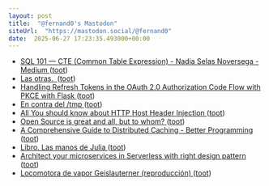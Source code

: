 ```yaml
---
layout: post
title:  "@fernand0's Mastodon"
siteUrl:  "https://mastodon.social/@fernand0"
date:  2025-06-27 17:23:35.493000+00:00
---
```

*  [SQL 101 — CTE (Common Table Expression) - Nadia Selas Noversega - Medium ](https://nadiaslnv.medium.com/sql-101-cte-common-table-expression-b6ccef99062) ([toot](https://mastodon.social/@fernand0/114756486135326517))
*  [Las otras.  ](https://avecesunafoto.wordpress.com/2025/06/27/las-otras) ([toot](https://mastodon.social/@fernand0/114756468378278085))
*  [Handling Refresh Tokens in the OAuth 2.0 Authorization Code Flow with PKCE with Flask ](https://dev.to/xdevs/handling-refresh-tokens-in-the-oauth-20-authorization-code-flow-with-pkce-with-flask-481) ([toot](https://mastodon.social/@fernand0/114756257168473077))
*  [En contra del /tmp ](http://fernand0.github.io//contra-tmp) ([toot](https://mastodon.social/@fernand0/114756084138852148))
*  [All You should know about HTTP Host Header Injection ](https://dev.to/nathan20/all-you-should-know-about-http-host-header-injection-18i) ([toot](https://mastodon.social/@fernand0/114755933959304898))
*  [Open Source is great and all, but to whom? ](https://dev.to/hunghvu/open-source-is-great-and-all-but-to-whom-3p1) ([toot](https://mastodon.social/@fernand0/114755852111487370))
*  [A Comprehensive Guide to Distributed Caching - Better Programming ](https://medium.com/better-programming/a-comprehensive-guide-to-distributed-caching-471a0319ed3) ([toot](https://mastodon.social/@fernand0/114755022741439766))
*  [Libro. Las manos de Julia ](https://fotografiasenmovimiento.wordpress.com/2025/06/27/libro-las-manos-de-julia) ([toot](https://mastodon.social/@fernand0/114754860253395898))
*  [Architect your microservices in Serverless with right design pattern ](https://medium.com/@raja.sk.saravanan/architect-your-microservices-in-serverless-with-right-design-pattern-60ebe67496) ([toot](https://mastodon.social/@fernand0/114754848333188582))
*  [Locomotora de vapor Geislauterner (reproducción) ](https://www.flickr.com/photos/fernand0/54616876636) ([toot](https://mastodon.social/@fernand0/114754591795878853))
